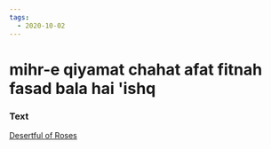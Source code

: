 ```yaml
---
tags:
  - 2020-10-02
---
```

# mihr-e qiyamat chahat afat fitnah fasad bala hai 'ishq

### Text
[Desertful of Roses](http://www.columbia.edu/itc/mealac/pritchett/00garden/16c/1658/index_1658.html)

